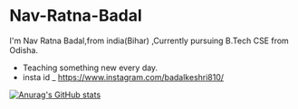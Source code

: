 # Nav-Ratna-Badal

I'm Nav Ratna Badal,from india(Bihar) ,Currently pursuing B.Tech CSE from Odisha. 
* Teaching something new every day.
* insta id _ https://www.instagram.com/badalkeshri810/

[![Anurag's GitHub stats](https://github-readme-stats.vercel.app/api?username=NavRatnaBadal)](https://github.com/anuraghazra/github-readme-stats)
